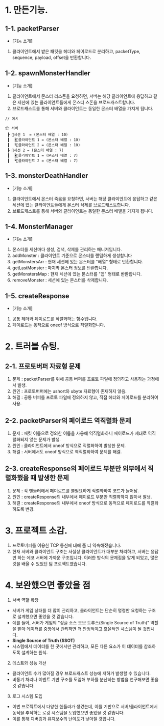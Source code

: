 # 1. 만든기능.
## 1-1. packetParser
- [기능 소개] 
1. 클라이언트에서 받은 패킷을 헤더와 페이로드로 분리하고, packetType, sequence, payload, offset을 반환합니다.

## 1-2. spawnMonsterHandler
- [기능 소개] 
1. 클라이언트에서 몬스터 리스폰을 요청하면, 서버는 해당 클라이언트에 응답하고 같은 세션에 있는 클라이언트들에게 몬스터 스폰을 브로드캐스트합니다. 
2. 브로드캐스트를 통해 서버와 클라이언트는 동일한 몬스터 배열을 가지게 됩니다.


```
// 예시

📦 서버 
 ┣ 📂세션 1  = (몬스터 배열 : 10)
 ┃  ┣📜클라이언트 1 = (몬스터 배열 : 10)
 ┃  ┗📜클라이언트 2 = (몬스터 배열 : 10)
 ┣ 📂세션 2 = (몬스터 배열 : 7)
 ┃  ┣📜클라이언트 1 = (몬스터 배열 : 7)
 ┃  ┗📜클라이언트 2 = (몬스터 배열 : 7)

```
## 1-3. monsterDeathHandler
- [기능 소개]
1. 클라이언트에서 몬스터 죽음을 요청하면, 서버는 해당 클라이언트에 응답하고 같은 세션에 있는 클라이언트들에게 몬스터 삭제를 브로드캐스트합니다.
2. 브로드캐스트를 통해 서버와 클라이언트는 동일한 몬스터 배열을 가지게 됩니다.

## 1-4. MonsterManager
- [기능 소개]
1. 몬스터를 세션마다 생성, 검색, 삭제를 관리하는 매니저입니다.
2. addMonster : 클라이언트 기준으로 몬스터를 랜덤하게 생성합니다
3. getMonstersArr : 현재 세션에 있는 몬스터를 "배열" 형태로 반환합니다.
4. getLastMonster : 마지막 몬스터 정보를 반환합니다.
5. getMonstersMap : 현재 세션에 있는 몬스터를 "맵" 형태로 반환합니다.
6. removeMonster : 세션에 있는 몬스터를 삭제합니다.

## 1-5. createResponse
- [기능 소개]
1. 공통 헤더와 페이로드를 직렬화하는 함수입니다.
2. 페이로드는 동적으로 oneof 방식으로 직렬화합니다.


# 2. 트러블 슈팅.
## 2-1. 프로토버퍼 자료형 문제
1. 문제 : packetParser를 위해 공통 버퍼를 프로토 파일에 정의하고 사용하는 과정에서 발생.
2. 원인 : 프로토버퍼에는 ushort와 ubyte 자료형이 존재하지 않음.
3. 해결 : 공통 버퍼를 프로토 파일에 정의하지 않고, 직접 헤더와 페이로드를 분리하여 사용.

## 2-2. packetParser의 페이로드 역직렬화 문제
1. 문제 : 패킷 이름으로 정의한 이름을 사용해 역직렬화하니 페이로드가 제대로 역직렬화되지 않는 문제가 발생.
2. 원인 : 클라이언트에서 oneof 방식으로 직렬화하여 발생한 문제.
3. 해결 : 서버에서도 oneof 방식으로 역직렬화하여 문제를 해결.

## 2-3. createResponse의 페이로드 부분만 외부에서 직렬화했을 때 발생한 문제
1. 문제 : 각 핸들러에서 페이로드를 불필요하게 직렬화하여 코드가 늘어남.
2. 원인 : createResponse의 내부에서 페이로드 부분만 직렬화하지 않아서 발생.
3. 해결 : createResponse의 내부에서 oneof 방식으로 동적으로 페이로드를 직렬화하도록 변경.

# 3. 프로젝트 소감. 
1. 프로토버퍼를 이용한 TCP 통신에 대해 좀 더 익숙해졌습니다. 
2. 현재 서버와 클라이언트 구조는 사실상 클라이언트가 대부분 처리하고, 서버는 응답만 하는 에코 서버에 가까운 구조입니다. 이러한 방식의 문제점을 알게 되었고, 많은 것을 배울 수 있었던 팀 프로젝트였습니다.

# 4. 보완했으면 좋았을 점
1. 서버 역할 확장
- 서버가 게임 상태를 더 많이 관리하고, 클라이언트는 단순히 명령만 요청하는 구조로 설계했으면 좋았을 것 같습니다.
- 예를 들어, 서버가 게임의 "싱글 소스 오브 트루스(Single Source of Truth)" 역할을 맡아 데이터를 중앙에서 관리하면 더 안정적이고 효율적인 시스템이 될 것입니다.
- **Single Source of Truth (SSOT)**
- 시스템에서 데이터를 한 곳에서만 관리하고, 모든 다른 요소가 이 데이터를 참조하도록 설계하는 원칙.

2. 테스트와 성능 개선
- 클라이언트 수가 많아질 경우 브로드캐스트 성능에 저하가 발생할 수 있습니다.
- 비동기 처리나 이벤트 기반 구조를 도입해 부하를 분산하는 방법을 연구해보면 좋을 것 같습니다.

3. 로그 시스템 도입
- 이번 프로젝트에서 다양한 핸들러가 생겼는데, 이를 기반으로 서버/클라이언트에서 동작을 추적하는 로깅 시스템을 도입했으면 좋았을 것 같습니다.
- 이를 통해 디버깅과 유지보수의 난이도가 낮아질 것입니다.